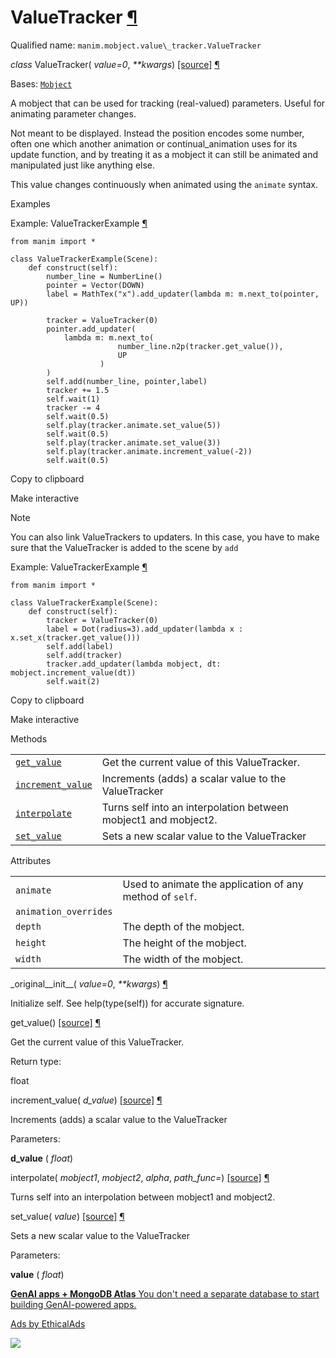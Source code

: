 # ValueTracker [¶](https://docs.manim.community/en/stable/reference/manim.mobject.value_tracker.ValueTracker.html\#valuetracker "Link to this heading")

Qualified name: `manim.mobject.value\_tracker.ValueTracker`

_class_ ValueTracker( _value=0_, _\*\*kwargs_) [\[source\]](https://docs.manim.community/en/stable/_modules/manim/mobject/value_tracker.html#ValueTracker) [¶](https://docs.manim.community/en/stable/reference/manim.mobject.value_tracker.ValueTracker.html#manim.mobject.value_tracker.ValueTracker "Link to this definition")

Bases: [`Mobject`](https://docs.manim.community/en/stable/reference/manim.mobject.mobject.Mobject.html#manim.mobject.mobject.Mobject "manim.mobject.mobject.Mobject")

A mobject that can be used for tracking (real-valued) parameters.
Useful for animating parameter changes.

Not meant to be displayed. Instead the position encodes some
number, often one which another animation or continual\_animation
uses for its update function, and by treating it as a mobject it can
still be animated and manipulated just like anything else.

This value changes continuously when animated using the `animate` syntax.

Examples

Example: ValueTrackerExample [¶](https://docs.manim.community/en/stable/reference/manim.mobject.value_tracker.ValueTracker.html#valuetrackerexample)

```
from manim import *

class ValueTrackerExample(Scene):
    def construct(self):
        number_line = NumberLine()
        pointer = Vector(DOWN)
        label = MathTex("x").add_updater(lambda m: m.next_to(pointer, UP))

        tracker = ValueTracker(0)
        pointer.add_updater(
            lambda m: m.next_to(
                        number_line.n2p(tracker.get_value()),
                        UP
                    )
        )
        self.add(number_line, pointer,label)
        tracker += 1.5
        self.wait(1)
        tracker -= 4
        self.wait(0.5)
        self.play(tracker.animate.set_value(5))
        self.wait(0.5)
        self.play(tracker.animate.set_value(3))
        self.play(tracker.animate.increment_value(-2))
        self.wait(0.5)

```

Copy to clipboard

Make interactive

Note

You can also link ValueTrackers to updaters. In this case, you have to make sure that the
ValueTracker is added to the scene by `add`

Example: ValueTrackerExample [¶](https://docs.manim.community/en/stable/reference/manim.mobject.value_tracker.ValueTracker.html#valuetrackerexample)

```
from manim import *

class ValueTrackerExample(Scene):
    def construct(self):
        tracker = ValueTracker(0)
        label = Dot(radius=3).add_updater(lambda x : x.set_x(tracker.get_value()))
        self.add(label)
        self.add(tracker)
        tracker.add_updater(lambda mobject, dt: mobject.increment_value(dt))
        self.wait(2)

```

Copy to clipboard

Make interactive

Methods

|     |     |
| --- | --- |
| [`get_value`](https://docs.manim.community/en/stable/reference/manim.mobject.value_tracker.ValueTracker.html#manim.mobject.value_tracker.ValueTracker.get_value "manim.mobject.value_tracker.ValueTracker.get_value") | Get the current value of this ValueTracker. |
| [`increment_value`](https://docs.manim.community/en/stable/reference/manim.mobject.value_tracker.ValueTracker.html#manim.mobject.value_tracker.ValueTracker.increment_value "manim.mobject.value_tracker.ValueTracker.increment_value") | Increments (adds) a scalar value to the ValueTracker |
| [`interpolate`](https://docs.manim.community/en/stable/reference/manim.mobject.value_tracker.ValueTracker.html#manim.mobject.value_tracker.ValueTracker.interpolate "manim.mobject.value_tracker.ValueTracker.interpolate") | Turns self into an interpolation between mobject1 and mobject2. |
| [`set_value`](https://docs.manim.community/en/stable/reference/manim.mobject.value_tracker.ValueTracker.html#manim.mobject.value_tracker.ValueTracker.set_value "manim.mobject.value_tracker.ValueTracker.set_value") | Sets a new scalar value to the ValueTracker |

Attributes

|     |     |
| --- | --- |
| `animate` | Used to animate the application of any method of `self`. |
| `animation_overrides` |  |
| `depth` | The depth of the mobject. |
| `height` | The height of the mobject. |
| `width` | The width of the mobject. |

\_original\_\_init\_\_( _value=0_, _\*\*kwargs_) [¶](https://docs.manim.community/en/stable/reference/manim.mobject.value_tracker.ValueTracker.html#manim.mobject.value_tracker.ValueTracker._original__init__ "Link to this definition")

Initialize self. See help(type(self)) for accurate signature.

get\_value() [\[source\]](https://docs.manim.community/en/stable/_modules/manim/mobject/value_tracker.html#ValueTracker.get_value) [¶](https://docs.manim.community/en/stable/reference/manim.mobject.value_tracker.ValueTracker.html#manim.mobject.value_tracker.ValueTracker.get_value "Link to this definition")

Get the current value of this ValueTracker.

Return type:

float

increment\_value( _d\_value_) [\[source\]](https://docs.manim.community/en/stable/_modules/manim/mobject/value_tracker.html#ValueTracker.increment_value) [¶](https://docs.manim.community/en/stable/reference/manim.mobject.value_tracker.ValueTracker.html#manim.mobject.value_tracker.ValueTracker.increment_value "Link to this definition")

Increments (adds) a scalar value to the ValueTracker

Parameters:

**d\_value** ( _float_)

interpolate( _mobject1_, _mobject2_, _alpha_, _path\_func=<functioninterpolate>_) [\[source\]](https://docs.manim.community/en/stable/_modules/manim/mobject/value_tracker.html#ValueTracker.interpolate) [¶](https://docs.manim.community/en/stable/reference/manim.mobject.value_tracker.ValueTracker.html#manim.mobject.value_tracker.ValueTracker.interpolate "Link to this definition")

Turns self into an interpolation between mobject1
and mobject2.

set\_value( _value_) [\[source\]](https://docs.manim.community/en/stable/_modules/manim/mobject/value_tracker.html#ValueTracker.set_value) [¶](https://docs.manim.community/en/stable/reference/manim.mobject.value_tracker.ValueTracker.html#manim.mobject.value_tracker.ValueTracker.set_value "Link to this definition")

Sets a new scalar value to the ValueTracker

Parameters:

**value** ( _float_)

[**GenAI apps + MongoDB Atlas** You don't need a separate database to start building GenAI-powered apps.](https://server.ethicalads.io/proxy/click/8271/019600ee-ce7e-7091-a497-ac63736ff40a/)

[Ads by EthicalAds](https://www.ethicalads.io/advertisers/?ref=ea-text)

![](https://server.ethicalads.io/proxy/view/8271/019600ee-ce7e-7091-a497-ac63736ff40a/)